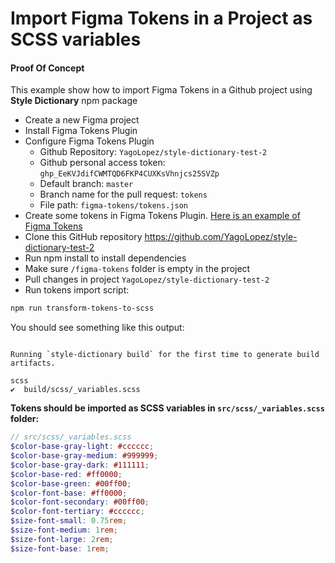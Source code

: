 # Import Figma Tokens in a Project as SCSS variables

#### Proof Of Concept

This example show how to import Figma Tokens in a Github project using **Style Dictionary** npm package

- Create a new Figma project
- Install Figma Tokens Plugin
- Configure Figma Tokens Plugin
  -  Github Repository: `YagoLopez/style-dictionary-test-2`
  - Github personal access token: `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`
  - Default branch: `master`
  - Branch name for the pull request: `tokens`
  - File path: `figma-tokens/tokens.json`
- Create some tokens in Figma Tokens Plugin. [Here is an example of Figma Tokens](https://github.com/YagoLopez/style-dictionary-test-2/blob/master/tokens/figma-tokens-example.json)
- Clone this GitHub repository https://github.com/YagoLopez/style-dictionary-test-2
- Run npm install to install dependencies
- Make sure `/figma-tokens` folder is empty in the project
- Pull changes in project `YagoLopez/style-dictionary-test-2` 
- Run tokens import script:

```bash
npm run transform-tokens-to-scss
```

You should see something like this output:
```

Running `style-dictionary build` for the first time to generate build artifacts.

scss
✔︎  build/scss/_variables.scss

```

**Tokens should be imported as SCSS variables in `src/scss/_variables.scss` folder:**

```scss
// src/scss/_variables.scss
$color-base-gray-light: #cccccc;
$color-base-gray-medium: #999999;
$color-base-gray-dark: #111111;
$color-base-red: #ff0000;
$color-base-green: #00ff00;
$color-font-base: #ff0000;
$color-font-secondary: #00ff00;
$color-font-tertiary: #cccccc;
$size-font-small: 0.75rem;
$size-font-medium: 1rem;
$size-font-large: 2rem;
$size-font-base: 1rem;
```

